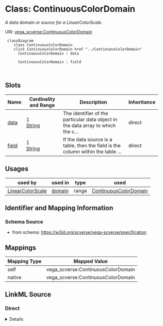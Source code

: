 

# Class: ContinuousColorDomain 


_A data domain or source for a LinearColorScale._





URI: [vega_scverse:ContinuousColorDomain](https://w3id.org/scverse/vega-scverse/ContinuousColorDomain)






```mermaid
 classDiagram
    class ContinuousColorDomain
    click ContinuousColorDomain href "../ContinuousColorDomain"
      ContinuousColorDomain : data
        
      ContinuousColorDomain : field
        
      
```




<!-- no inheritance hierarchy -->


## Slots

| Name | Cardinality and Range | Description | Inheritance |
| ---  | --- | --- | --- |
| [data](data.md) | 1 <br/> [String](String.md) | The identifier of the particular data object in the data array to which the c... | direct |
| [field](field.md) | 1 <br/> [String](String.md) | If the data source is a table, then the field is the column within the table ... | direct |





## Usages

| used by | used in | type | used |
| ---  | --- | --- | --- |
| [LinearColorScale](LinearColorScale.md) | [domain](domain.md) | range | [ContinuousColorDomain](ContinuousColorDomain.md) |






## Identifier and Mapping Information







### Schema Source


* from schema: https://w3id.org/scverse/vega-scverse/specification




## Mappings

| Mapping Type | Mapped Value |
| ---  | ---  |
| self | vega_scverse:ContinuousColorDomain |
| native | vega_scverse:ContinuousColorDomain |







## LinkML Source

<!-- TODO: investigate https://stackoverflow.com/questions/37606292/how-to-create-tabbed-code-blocks-in-mkdocs-or-sphinx -->

### Direct

<details>
```yaml
name: ContinuousColorDomain
description: A data domain or source for a LinearColorScale.
from_schema: https://w3id.org/scverse/vega-scverse/specification
attributes:
  data:
    name: data
    description: "The identifier of the particular data object in the data array to\
      \ which the color mapping in \nLinearColorScale must be applied. In Vega this\
      \ is only defined when the type of Scale is\nordinal, but we deviate from that."
    from_schema: https://w3id.org/scverse/vega-scverse/scales
    domain_of:
    - ViewConfiguration
    - ContinuousColorDomain
    - MarkDataSource
    required: true
    pattern: ^.*_[0-9a-fA-F]{8}-[0-9a-fA-F]{4}-[0-9a-fA-F]{4}-[0-9a-fA-F]{4}-[0-9a-fA-F]{12}$
  field:
    name: field
    description: "If the data source is a table, then the field is the column within\
      \ the table that is used as \na source for the color mapping. In case of raster\
      \ data with a single channel, the field equals\n'value' and if multichannel\
      \ raster data it is the name or index of the image channel."
    from_schema: https://w3id.org/scverse/vega-scverse/scales
    domain_of:
    - AggregateTransform
    - SpreadTransform
    - ContinuousColorDomain
    - ColorItem
    - AxisItem
    - ConditionalFillUpdate
    range: string
    required: true

```
</details>

### Induced

<details>
```yaml
name: ContinuousColorDomain
description: A data domain or source for a LinearColorScale.
from_schema: https://w3id.org/scverse/vega-scverse/specification
attributes:
  data:
    name: data
    description: "The identifier of the particular data object in the data array to\
      \ which the color mapping in \nLinearColorScale must be applied. In Vega this\
      \ is only defined when the type of Scale is\nordinal, but we deviate from that."
    from_schema: https://w3id.org/scverse/vega-scverse/scales
    alias: data
    owner: ContinuousColorDomain
    domain_of:
    - ViewConfiguration
    - ContinuousColorDomain
    - MarkDataSource
    range: string
    required: true
    pattern: ^.*_[0-9a-fA-F]{8}-[0-9a-fA-F]{4}-[0-9a-fA-F]{4}-[0-9a-fA-F]{4}-[0-9a-fA-F]{12}$
  field:
    name: field
    description: "If the data source is a table, then the field is the column within\
      \ the table that is used as \na source for the color mapping. In case of raster\
      \ data with a single channel, the field equals\n'value' and if multichannel\
      \ raster data it is the name or index of the image channel."
    from_schema: https://w3id.org/scverse/vega-scverse/scales
    alias: field
    owner: ContinuousColorDomain
    domain_of:
    - AggregateTransform
    - SpreadTransform
    - ContinuousColorDomain
    - ColorItem
    - AxisItem
    - ConditionalFillUpdate
    range: string
    required: true

```
</details>